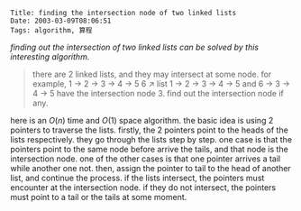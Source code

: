     Title: finding the intersection node of two linked lists
    Date: 2003-03-09T08:06:51
    Tags: algorithm, 算程

_finding out the intersection of two linked lists can be solved by this interesting algorithm._

<!-- more -->

> there are 2 linked lists, and they may intersect at some node. for example,
> 1 → 2 → 3 → 4 → 5
>       6 ↗
> list 1 → 2 → 3 → 4 → 5 and 6 → 3 → 4 → 5 have the intersection node 3.
> find out the intersection node if any.

here is an $O(n)$ time and $O(1)$ space algorithm. the basic idea is using 2 pointers to traverse the lists. firstly, the 2 pointers point to the heads of the lists respectively. they go through the lists step by step. one case is that the pointers point to the same node before arrive the tails, and that node is the intersection node. one of the other cases is that one pointer arrives a tail while another one not. then, assign the pointer to tail to the head of another list, and continue the process. if the lists intersect, the pointers must encounter at the intersection node. if they do not intersect, the pointers must point to a tail or the tails at some moment.
